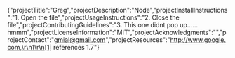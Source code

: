 {"projectTitle":"Greg","projectDescription":"Node","projectInstallInstructions":"1. Open the file","projectUsageInstructions":"2. Close the file","projectContributingGuidelines":"3. This one didnt pop up...... hmmm","projectLicenseInformation":"MIT","projectAcknowledgments":"","projectContact":"gmial@gmail.com","projectResources":"http://www.google.com,\r\n1\r\n[1] references 1.7"}